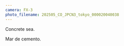 ```yaml
---
camera: FX-3
photo_filename: 202505_CO_JPCN3_tokyo_000020040038
---
```


Concrete sea.

Mar de cemento.
